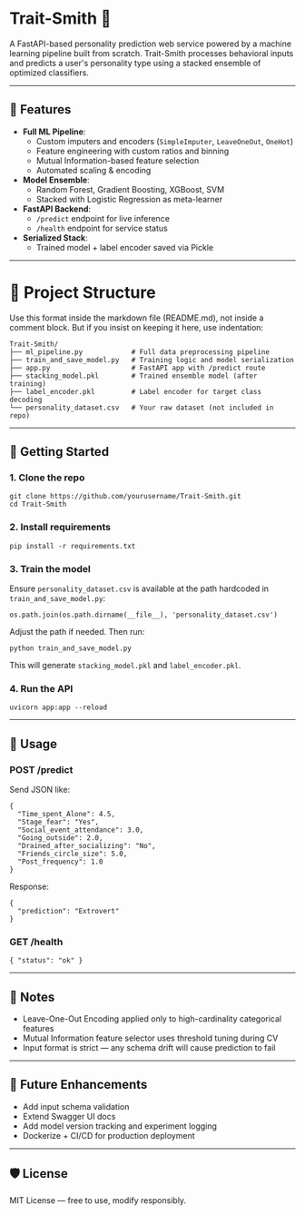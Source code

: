 # Trait-Smith 🧬

A FastAPI-based personality prediction web service powered by a machine learning pipeline built from scratch. Trait-Smith processes behavioral inputs and predicts a user's personality type using a stacked ensemble of optimized classifiers.

---

## 🚀 Features

- **Full ML Pipeline**:
  - Custom imputers and encoders (`SimpleImputer`, `LeaveOneOut`, `OneHot`)
  - Feature engineering with custom ratios and binning
  - Mutual Information-based feature selection
  - Automated scaling & encoding
- **Model Ensemble**:
  - Random Forest, Gradient Boosting, XGBoost, SVM
  - Stacked with Logistic Regression as meta-learner
- **FastAPI Backend**:
  - `/predict` endpoint for live inference
  - `/health` endpoint for service status
- **Serialized Stack**:
  - Trained model + label encoder saved via Pickle

---

# 📁 Project Structure

Use this format inside the markdown file (README.md), not inside a comment block.
But if you insist on keeping it here, use indentation:

    Trait-Smith/
    ├── ml_pipeline.py            # Full data preprocessing pipeline
    ├── train_and_save_model.py   # Training logic and model serialization
    ├── app.py                    # FastAPI app with /predict route
    ├── stacking_model.pkl        # Trained ensemble model (after training)
    ├── label_encoder.pkl         # Label encoder for target class decoding
    └── personality_dataset.csv   # Your raw dataset (not included in repo)

---

## 🧪 Getting Started

### 1. Clone the repo

    git clone https://github.com/yourusername/Trait-Smith.git
    cd Trait-Smith

### 2. Install requirements

    pip install -r requirements.txt

### 3. Train the model

Ensure `personality_dataset.csv` is available at the path hardcoded in `train_and_save_model.py`:

    os.path.join(os.path.dirname(__file__), 'personality_dataset.csv')

Adjust the path if needed. Then run:

    python train_and_save_model.py

This will generate `stacking_model.pkl` and `label_encoder.pkl`.

### 4. Run the API

    uvicorn app:app --reload

---

## 🎯 Usage

### POST /predict

Send JSON like:

    {
      "Time_spent_Alone": 4.5,
      "Stage_fear": "Yes",
      "Social_event_attendance": 3.0,
      "Going_outside": 2.0,
      "Drained_after_socializing": "No",
      "Friends_circle_size": 5.0,
      "Post_frequency": 1.0
    }

Response:

    {
      "prediction": "Extrovert"
    }

### GET /health

    { "status": "ok" }

---

## 📌 Notes

- Leave-One-Out Encoding applied only to high-cardinality categorical features
- Mutual Information feature selector uses threshold tuning during CV
- Input format is strict — any schema drift will cause prediction to fail

---

## 🧠 Future Enhancements

- Add input schema validation
- Extend Swagger UI docs
- Add model version tracking and experiment logging
- Dockerize + CI/CD for production deployment

---

## 🛡️ License

MIT License — free to use, modify responsibly.
